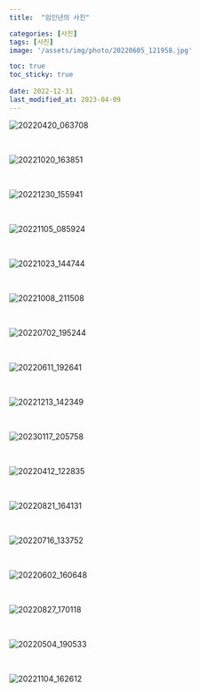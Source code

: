 ```yaml
---
title:  "임인년의 사진"

categories: [사진]
tags: [사진]
image: '/assets/img/photo/20220605_121958.jpg'

toc: true
toc_sticky: true
 
date: 2022-12-31
last_modified_at: 2023-04-09
---
```


![20220420_063708](/assets/img/photo/20220420_063708.jpg)

<br>

![20221020_163851](/assets/img/photo/20221020_163851.jpg)

<br>

![20221230_155941](/assets/img/photo/20221230_155941.jpg)

<br>

![20221105_085924](/assets/img/photo/20221105_085924.jpg)

<br>

![20221023_144744](/assets/img/photo/20221023_144744.jpg)

<br>

![20221008_211508](/assets/img/photo/20221008_211508.jpg)

<br>

![20220702_195244](/assets/img/photo/20220702_195244.jpg)

<br>

![20220611_192641](/assets/img/photo/20220611_192641.jpg)

<br>

![20221213_142349](/assets/img/photo/20221213_142349.jpg)

<br>

![20230117_205758](/assets/img/photo/20230117_205758.jpg)

<br>

![20220412_122835](/assets/img/photo/20220412_122835.jpg)

<br>

![20220821_164131](/assets/img/photo/20220821_164131.jpg)

<br>

![20220716_133752](/assets/img/photo/20220716_133752.jpg)

<br>

![20220602_160648](/assets/img/photo/20220602_160648.jpg)

<br>

![20220827_170118](/assets/img/photo/20220827_170118.jpg)

<br>

![20220504_190533](/assets/img/photo/20220504_190533.jpg)

<br>

![20221104_162612](/assets/img/photo/20221104_162612.jpg)